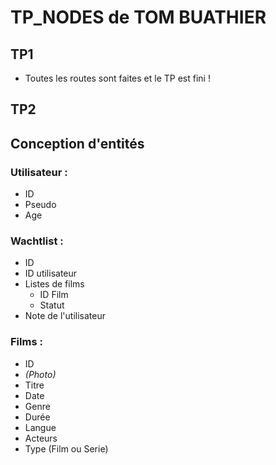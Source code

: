 # TP_NODES de TOM BUATHIER 

## TP1

* Toutes les routes sont faites et le TP est fini !

## TP2

## Conception d'entités

### Utilisateur :

* ID 
* Pseudo 
* Age

### Wachtlist :

* ID
* ID utilisateur 
* Listes de films
    * ID Film 
    * Statut
* Note de l'utilisateur

### Films :

* ID
* *(Photo)*
* Titre
* Date
* Genre
* Durée
* Langue
* Acteurs
* Type (Film ou Serie)

